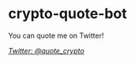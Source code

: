 # crypto-quote-bot

You can quote me on Twitter!

[*Twitter: @quote_crypto*](https://twitter.com/quote_crypto)


